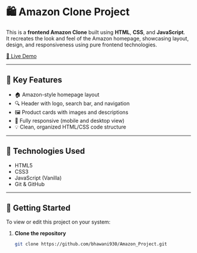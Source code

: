 # 🛍️ Amazon Clone Project

This is a **frontend Amazon Clone** built using **HTML**, **CSS**, and **JavaScript**.  
It recreates the look and feel of the Amazon homepage, showcasing layout, design, and responsiveness using pure frontend technologies.

[🔗 Live Demo](https://bhawani930.github.io/Amazon_Project)

---

## 📌 Key Features

- 🏠 Amazon-style homepage layout
- 🔍 Header with logo, search bar, and navigation
- 🖼️ Product cards with images and descriptions
- 🎨 Fully responsive (mobile and desktop view)
- 💡 Clean, organized HTML/CSS code structure

---

## 🧰 Technologies Used

- HTML5  
- CSS3  
- JavaScript (Vanilla)  
- Git & GitHub  

---

## 🚀 Getting Started

To view or edit this project on your system:

1. **Clone the repository**
   ```bash
   git clone https://github.com/bhawani930/Amazon_Project.git
